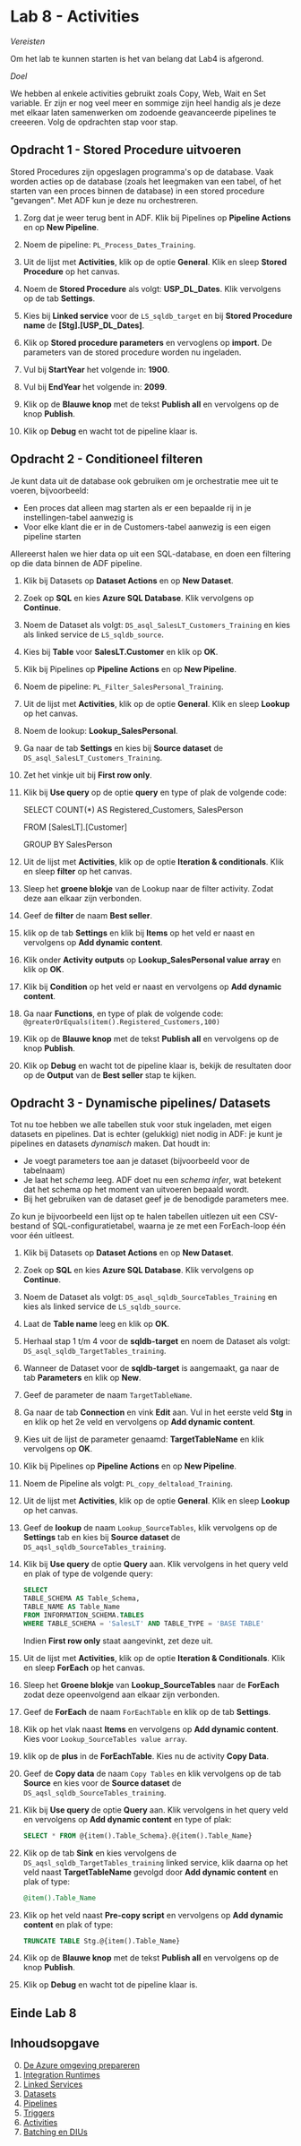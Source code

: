 # Lab 8 - Activities

*Vereisten*

Om het lab te kunnen starten is het van belang dat Lab4 is afgerond.

*Doel*

We hebben al enkele activities gebruikt zoals Copy, Web, Wait en Set variable. Er zijn er nog veel meer en sommige zijn heel handig als je deze met elkaar laten samenwerken om zodoende geavanceerde pipelines te creeeren. Volg de opdrachten stap voor stap.

## Opdracht 1 - Stored Procedure uitvoeren

Stored Procedures zijn opgeslagen programma's op de database. Vaak worden acties op de database (zoals het leegmaken van een tabel, of het starten van een proces binnen de database) in een stored procedure "gevangen". Met ADF kun je deze nu orchestreren.

1. Zorg dat je weer terug bent in ADF. Klik bij Pipelines op **Pipeline Actions** en op **New Pipeline**.

2. Noem de pipeline: `PL_Process_Dates_Training`.

3. Uit de lijst met **Activities**, klik op de optie **General**. Klik en sleep **Stored Procedure** op het canvas.

4. Noem de **Stored Procedure** als volgt: **USP_DL_Dates**. Klik vervolgens op de tab **Settings**.

5. Kies bij **Linked service** voor de `LS_sqldb_target` en bij **Stored Procedure name** de **[Stg].[USP_DL_Dates]**.

6. Klik op **Stored procedure parameters** en vervoglens op **import**. De parameters van de stored procedure worden nu ingeladen.

7. Vul bij **StartYear** het volgende in: **1900**.

8. Vul bij **EndYear** het volgende in: **2099**.

9. Klik op de **Blauwe knop** met de tekst **Publish all** en vervolgens op de knop **Publish**.

10. Klik op **Debug** en wacht tot de pipeline klaar is.

## Opdracht 2 - Conditioneel filteren

Je kunt data uit de database ook gebruiken om je orchestratie mee uit te voeren, bijvoorbeeld:

* Een proces dat alleen mag starten als er een bepaalde rij in je instellingen-tabel aanwezig is
* Voor elke klant die er in de Customers-tabel aanwezig is een eigen pipeline starten

Allereerst halen we hier data op uit een SQL-database, en doen een filtering op die data binnen de ADF pipeline.

1. Klik bij Datasets op **Dataset Actions** en op **New Dataset**.

2. Zoek op **SQL** en kies **Azure SQL Database**. Klik vervolgens op **Continue**.

3. Noem de Dataset als volgt: `DS_asql_SalesLT_Customers_Training` en kies als linked service de `LS_sqldb_source`.

4. Kies bij **Table** voor **SalesLT.Customer** en klik op **OK**.

5. Klik bij Pipelines op **Pipeline Actions** en op **New Pipeline**.

6. Noem de pipeline: `PL_Filter_SalesPersonal_Training`.

7. Uit de lijst met **Activities**, klik op de optie **General**. Klik en sleep **Lookup** op het canvas.

8. Noem de lookup: **Lookup_SalesPersonal**.

9. Ga naar de tab **Settings** en kies bij **Source dataset** de `DS_asql_SalesLT_Customers_Training`.

10. Zet het vinkje uit bij **First row only**.

11. Klik bij **Use query** op de optie **query** en type of plak de volgende code: 

    SELECT
    COUNT(*) AS Registered_Customers,
    SalesPerson

    FROM [SalesLT].[Customer]

    GROUP BY SalesPerson

12. Uit de lijst met **Activities**, klik op de optie **Iteration & conditionals**. Klik en sleep **filter** op het canvas.

13. Sleep het **groene blokje** van de Lookup naar de filter activity. Zodat deze aan elkaar zijn verbonden.

14. Geef de **filter** de naam **Best seller**.

15. klik op de tab **Settings** en klik bij **Items** op het veld er naast en vervolgens op **Add dynamic content**.

16. Klik onder **Activity outputs** op **Lookup_SalesPersonal value array** en klik op **OK**.

17. Klik bij **Condition** op het veld er naast en vervolgens op **Add dynamic content**.

18. Ga naar **Functions**, en type of plak de volgende code: `@greaterOrEquals(item().Registered_Customers,100)`

19. Klik op de **Blauwe knop** met de tekst **Publish all** en vervolgens op de knop **Publish**.

20. Klik op **Debug** en wacht tot de pipeline klaar is, bekijk de resultaten door op de **Output** van de **Best seller** stap te kijken.


## Opdracht 3 - Dynamische pipelines/ Datasets

Tot nu toe hebben we alle tabellen stuk voor stuk ingeladen, met eigen datasets en pipelines. Dat is echter (gelukkig) niet nodig in ADF: je kunt je pipelines en datasets *dynamisch* maken. Dat houdt in:

* Je voegt parameters toe aan je dataset (bijvoorbeeld voor de tabelnaam)
* Je laat het *schema* leeg. ADF doet nu een *schema infer*, wat betekent dat het schema op het moment van uitvoeren bepaald wordt.
* Bij het gebruiken van de dataset geef je de benodigde parameters mee.

Zo kun je bijvoorbeeld een lijst op te halen tabellen uitlezen uit een CSV-bestand of SQL-configuratietabel, waarna je ze met een ForEach-loop één voor één uitleest.

1. Klik bij Datasets op **Dataset Actions** en op **New Dataset**.

2. Zoek op **SQL** en kies **Azure SQL Database**. Klik vervolgens op **Continue**.

3. Noem de Dataset als volgt: `DS_asql_sqldb_SourceTables_Training` en kies als linked service de `LS_sqldb_source`.

4. Laat de **Table name** leeg en klik op **OK**.

5. Herhaal stap 1 t/m 4 voor de **sqldb-target** en noem de Dataset als volgt: `DS_asql_sqldb_TargetTables_training`.

6. Wanneer de Dataset voor de **sqldb-target** is aangemaakt, ga naar de tab **Parameters** en klik op **New**.

7. Geef de parameter de naam `TargetTableName`.

8. Ga naar de tab **Connection** en vink **Edit** aan. Vul in het eerste veld **Stg** in en klik op het 2e veld en vervolgens op **Add dynamic content**.

9. Kies uit de lijst de parameter genaamd: **TargetTableName** en klik vervolgens op **OK**.

10. Klik bij Pipelines op **Pipeline Actions** en op **New Pipeline**.

11. Noem de Pipeline als volgt: `PL_copy_deltaload_Training`.

12. Uit de lijst met **Activities**, klik op de optie **General**. Klik en sleep **Lookup** op het canvas.

13. Geef de **lookup** de naam `Lookup_SourceTables`, klik vervolgens op de **Settings** tab en kies bij **Source dataset** de `DS_aqsl_sqldb_SourceTables_training`.

14. Klik bij **Use query** de optie **Query** aan. Klik vervolgens in het query veld en plak of type de volgende query:

    ```sql
    SELECT 
    TABLE_SCHEMA AS Table_Schema,
    TABLE_NAME AS Table_Name
    FROM INFORMATION_SCHEMA.TABLES
    WHERE TABLE_SCHEMA = 'SalesLT' AND TABLE_TYPE = 'BASE TABLE'
    ```

    Indien **First row only** staat aangevinkt, zet deze uit.

15. Uit de lijst met **Activities**, klik op de optie **Iteration & Conditionals**. Klik en sleep **ForEach** op het canvas.

16. Sleep het **Groene blokje** van **Lookup_SourceTables** naar de **ForEach** zodat deze opeenvolgend aan elkaar zijn verbonden.

17. Geef de **ForEach** de naam `ForEachTable` en klik op de tab **Settings**.

18. Klik op het vlak naast **Items** en vervolgens op **Add dynamic content**. Kies voor `Lookup_SourceTables value array`.

19. klik op de **plus** in de **ForEachTable**. Kies nu de activity **Copy Data**.

20. Geef de **Copy data** de naam `Copy Tables` en klik vervolgens op de tab **Source** en kies voor de **Source dataset** de `DS_aqsl_sqldb_SourceTables_training`.

21. Klik bij **Use query** de optie **Query** aan. Klik vervolgens in het query veld en vervolgens op **Add dynamic content** en type of plak:

    ```sql
    SELECT * FROM @{item().Table_Schema}.@{item().Table_Name}
    ```

22. Klik op de tab **Sink** en kies vervolgens de `DS_aqsl_sqldb_TargetTables_training` linked service, klik daarna op het veld naast **TargetTableName** gevolgd door **Add dynamic content** en plak of type: 

    ```sql
    @item().Table_Name
    ```

23. Klik op het veld naast **Pre-copy script** en vervolgens op **Add dynamic content** en plak of type: 

    ```sql
    TRUNCATE TABLE Stg.@{item().Table_Name}
    ```

24. Klik op de **Blauwe knop** met de tekst **Publish all** en vervolgens op de knop **Publish**.

25. Klik op **Debug** en wacht tot de pipeline klaar is.

## Einde Lab 8

## Inhoudsopgave

0. [De Azure omgeving prepareren](../0Prep/LabVoorbereiding0.md)
1. [Integration Runtimes](../Lab1/LabInstructions1.md)
2. [Linked Services](../Lab2/LabInstructions2.md)
3. [Datasets](../Lab3/LabInstructions3.md)
4. [Pipelines](../Lab4/LabInstructions4.md)
5. [Triggers](../Lab5/LabInstructions6.md)
6. [Activities](../Lab6/LabInstructions6.md)
7. [Batching en DIUs](../Lab7/LabInstructions7.md)